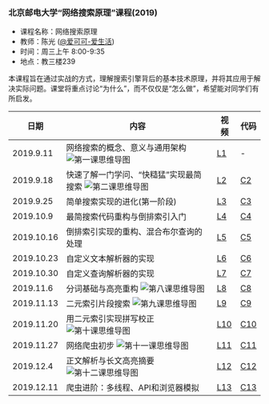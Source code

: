 ### 北京邮电大学“网络搜索原理”课程(2019)
- 课程名称：网络搜索原理
- 教师：陈光 ([@爱可可-爱生活](https://weibo.com/fly51fly))
- 时间：周三上午 8:00-9:35
- 地点：教三楼239

本课程旨在通过实战的方式，理解搜索引擎背后的基本技术原理，并将其应用于解决实际问题。课堂将重点讨论“为什么”，而不仅仅是“怎么做”，希望能对同学们有所启发。


|  日期   | 内容  | 视频 | 代码 |
|  ----  | ----  |  ----  | ----  |
| 2019.9.11  | 网络搜索的概念、意义与通用架构 ![第一课思维导图](https://github.com/fly51fly/Principle-of-Web-Search/blob/master/images/class_1_mm.jpg)|  [L1](https://www.bilibili.com/video/av67367419/?p=1) | - |
| 2019.9.18  | 快速了解一门学问、“快糙猛”实现最简搜索 ![第二课思维导图](https://github.com/fly51fly/Principle-of-Web-Search/blob/master/images/class_2_mm.jpg)|  [L2](https://www.bilibili.com/video/av67367419/?p=2) | [C2](https://github.com/fly51fly/Principle-of-Web-Search/blob/master/notebooks/class_2.ipynb) |
| 2019.9.25  | 简单搜索实现的进化(第一阶段) | [L3](https://www.bilibili.com/video/av67367419/?p=3) | [C3](https://github.com/fly51fly/Principle-of-Web-Search/blob/master/notebooks/class_3.ipynb) |
| 2019.10.9  | 最简搜索代码重构与倒排索引入门 | [L4](https://www.bilibili.com/video/av67367419/?p=4) | [C4](https://github.com/fly51fly/Principle-of-Web-Search/blob/master/notebooks/class_4.ipynb) |
| 2019.10.16  | 倒排索引实现的重构、混合布尔查询的处理 | [L5](https://www.bilibili.com/video/av67367419/?p=5) | [C5](https://github.com/fly51fly/Principle-of-Web-Search/blob/master/notebooks/class_5.ipynb) |
| 2019.10.23  | 自定义文本解析器的实现 | [L6](https://www.bilibili.com/video/av67367419/?p=6) | [C6](https://github.com/fly51fly/Principle-of-Web-Search/blob/master/notebooks/class_6.ipynb) |
| 2019.10.30  | 自定义查询解析器的实现 | [L7](https://www.bilibili.com/video/av67367419/?p=7) | [C7](https://github.com/fly51fly/Principle-of-Web-Search/blob/master/notebooks/class_7.ipynb) |
| 2019.11.6  | 分词基础与高亮重构 ![第八课思维导图](https://github.com/fly51fly/Principle-of-Web-Search/blob/master/images/class_8_mm.jpg)| [L8](https://www.bilibili.com/video/av67367419/?p=8) | [C8](https://github.com/fly51fly/Principle-of-Web-Search/blob/master/notebooks/class_8.ipynb) |
| 2019.11.13  | 二元索引片段搜索 ![第九课思维导图](https://github.com/fly51fly/Principle-of-Web-Search/blob/master/images/class_9_mm.jpg)| [L9](https://www.bilibili.com/video/av67367419/?p=9) | [C9](https://github.com/fly51fly/Principle-of-Web-Search/blob/master/notebooks/class_9.ipynb) |
| 2019.11.20  | 用二元索引实现拼写校正 ![第十课思维导图](https://github.com/fly51fly/Principle-of-Web-Search/blob/master/images/class_10_mm.jpg)| [L10](https://www.bilibili.com/video/av67367419/?p=10) | [C10](https://github.com/fly51fly/Principle-of-Web-Search/blob/master/notebooks/class_10.ipynb) |
| 2019.11.27  | 网络爬虫初步 ![第十一课思维导图](https://github.com/fly51fly/Principle-of-Web-Search/blob/master/images/class_11_mm.jpg)| [L11](https://www.bilibili.com/video/av67367419/?p=12) | [C11](https://github.com/fly51fly/Principle-of-Web-Search/blob/master/notebooks/class_11.ipynb) |
| 2019.12.4  | 正文解析与长文高亮摘要 ![第十二课思维导图](https://github.com/fly51fly/Principle-of-Web-Search/blob/master/images/class_12_mm.jpg)| [L12](https://www.bilibili.com/video/av67367419/?p=13) | [C12](https://github.com/fly51fly/Principle-of-Web-Search/blob/master/notebooks/class_12.ipynb) |
| 2019.12.11  | 爬虫进阶：多线程、API和浏览器模拟 | [L13](https://www.bilibili.com/video/av67367419/?p=14) | [C13](https://github.com/fly51fly/Principle-of-Web-Search/blob/master/notebooks/class_13.ipynb) |